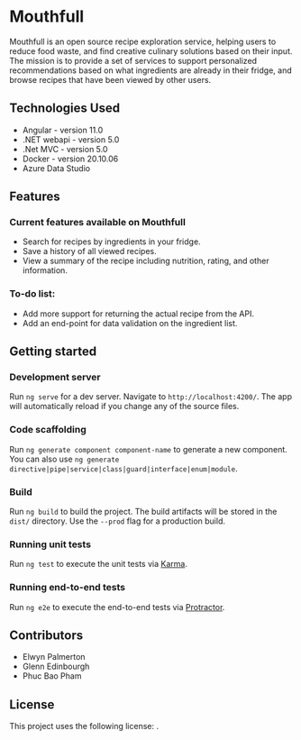 # Mouthfull 

Mouthfull is an open source recipe exploration service, helping users to reduce food waste, and find creative culinary solutions based on their input. The mission is to provide a set of services to support personalized recommendations based on what ingredients are already in their fridge, and browse recipes that have been viewed by other users.

## Technologies Used

- Angular     - version 11.0
- .NET webapi - version 5.0
- .Net MVC    - version 5.0
- Docker      - version 20.10.06
- Azure Data Studio

## Features

### Current features available on Mouthfull 

- Search for recipes by ingredients in your fridge.
- Save a history of all viewed recipes.
- View a summary of the recipe including nutrition, rating, and other information.


### To-do list:
- Add more support for returning the actual recipe from the API.
- Add an end-point for data validation on the ingredient list.

## Getting started



### Development server

Run `ng serve` for a dev server. Navigate to `http://localhost:4200/`. The app will automatically reload if you change any of the source files.

### Code scaffolding

Run `ng generate component component-name` to generate a new component. You can also use `ng generate directive|pipe|service|class|guard|interface|enum|module`.

### Build

Run `ng build` to build the project. The build artifacts will be stored in the `dist/` directory. Use the `--prod` flag for a production build.

### Running unit tests

Run `ng test` to execute the unit tests via [Karma](https://karma-runner.github.io).

### Running end-to-end tests

Run `ng e2e` to execute the end-to-end tests via [Protractor](http://www.protractortest.org/).


## Contributors
- Elwyn Palmerton
- Glenn Edinbourgh
- Phuc Bao Pham

## License

This project uses the following license: .
